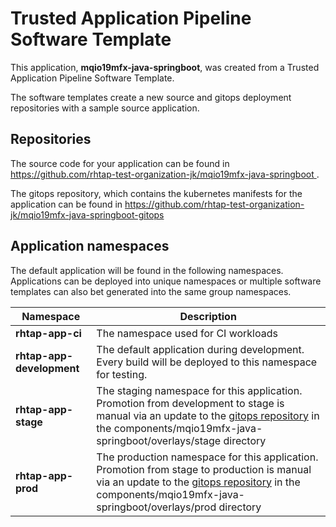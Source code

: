 # Trusted Application Pipeline Software Template

This application, **mqio19mfx-java-springboot**, was created from a Trusted Application Pipeline Software Template.

The software templates create a new source and gitops deployment repositories with a sample source application. 

## Repositories

The source code for your application can be found in [https://github.com/rhtap-test-organization-jk/mqio19mfx-java-springboot ](https://github.com/rhtap-test-organization-jk/mqio19mfx-java-springboot ).
 
The gitops repository, which contains the kubernetes manifests for the application can be found in 
[https://github.com/rhtap-test-organization-jk/mqio19mfx-java-springboot-gitops ](https://github.com/rhtap-test-organization-jk/mqio19mfx-java-springboot-gitops ) 

## Application namespaces 

The default application will be found in the following namespaces. Applications can be deployed into unique namespaces or multiple software templates can also bet generated into the same group namespaces.  

|  Namespace   |  Description   |  
| -------- | -------- |
| **rhtap-app-ci** | The namespace used for CI workloads |
| **rhtap-app-development** | The default application during development. Every build will be deployed to this namespace for testing. |
| **rhtap-app-stage** | The staging namespace for this application. Promotion from development to stage is manual via an update to the [gitops repository](https://github.com/rhtap-test-organization-jk/mqio19mfx-java-springboot-gitops ) in the components/mqio19mfx-java-springboot/overlays/stage directory |
| **rhtap-app-prod** | The production namespace for this application. Promotion from stage to production is manual via an update to the [gitops repository](https://github.com/rhtap-test-organization-jk/mqio19mfx-java-springboot-gitops ) in the components/mqio19mfx-java-springboot/overlays/prod directory |